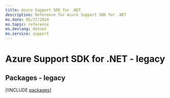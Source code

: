 ```yaml
---
title: Azure Support SDK for .NET
description: Reference for Azure Support SDK for .NET
ms.date: 05/27/2024
ms.topic: reference
ms.devlang: dotnet
ms.service: support
---
```

# Azure Support SDK for .NET - legacy
## Packages - legacy
[!INCLUDE [packages](support-index.md)]